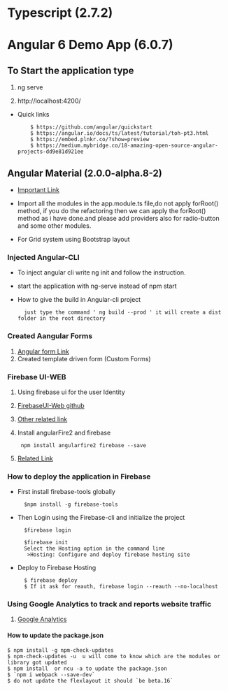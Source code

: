 # Typescript (2.7.2)

# Angular 6 Demo App (6.0.7)

## To Start the application type 

 1. ng serve
 
 1. http://localhost:4200/

* Quick links

          $ https://github.com/angular/quickstart
          $ https://angular.io/docs/ts/latest/tutorial/toh-pt3.html
          $ https://embed.plnkr.co/?show=preview
          $ https://medium.mybridge.co/18-amazing-open-source-angular-projects-dd9e81d921ee

## Angular Material (2.0.0-alpha.8-2)
 
 
* [Important Link](https://github.com/angular/material2)

* Import all the modules in the app.module.ts file,do not apply forRoot() method,
if you do the refactoring then we can apply the forRoot() method as i have done.and please add providers also for radio-button and some other modules.

* For Grid system using Bootstrap layout 
   


### Injected Angular-CLI  

* To inject angular cli write ng init and follow the instruction.
* start the application with ng-serve instead of npm start
* How to give the build in Angular-cli project
   
        just type the command ' ng build --prod ' it will create a dist folder in the root directory


### Created Aangular Forms

  1. [Angular form Link](https://angular.io/docs/ts/latest/guide/forms.html)
  1. Created template driven form (Custom Forms)


### Firebase UI-WEB

1. Using firebase ui for the user Identity 
              
1. [FirebaseUI-Web github](https://github.com/firebase/FirebaseUI-Web)
1. [Other related link](https://firebase.google.com/docs/auth/web/password-auth#before_you_begin)

1. Install angularFire2 and firebase

        npm install angularfire2 firebase --save

1. [Related Link](https://github.com/angular/angularfire2/blob/master/docs/3-retrieving-data-as-lists.md)



### How to deploy the application in Firebase

* First install firebase-tools globally
   
        $npm install -g firebase-tools

* Then Login using the Firebase-cli and initialize the project
    
        $firebase login

        $firebase init
        Select the Hosting option in the command line
         >Hosting: Configure and deploy firebase hosting site

* Deploy to Firebase Hosting
      
        $ firebase deploy
        $ If it ask for reauth, firebase login --reauth --no-localhost


### Using Google Analytics to track and reports website traffic

1. [Google Analytics](https://analytics.google.com/)


#### How to update the package.json

    $ npm install -g npm-check-updates
    $ npm-check-updates -u  u will come to know which are the modules or library got updated
    $ npm install  or ncu -a to update the package.json
    $ `npm i webpack --save-dev`
    $ do not update the flexlayout it should `be beta.16`
